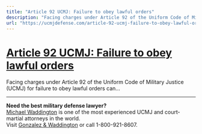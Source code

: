 ```yaml
---
title: "Article 92 UCMJ: Failure to obey lawful orders"
description: "Facing charges under Article 92 of the Uniform Code of Military Justice (UCMJ) for failure to obey lawful orders can..."
url: "https://ucmjdefense.com/article-92-ucmj-failure-to-obey-lawful-orders.html"
---
```


# [Article 92 UCMJ: Failure to obey lawful orders](https://ucmjdefense.com/article-92-ucmj-failure-to-obey-lawful-orders.html)

Facing charges under Article 92 of the Uniform Code of Military Justice (UCMJ) for failure to obey lawful orders can...

---

**Need the best military defense lawyer?**  
[Michael Waddington](https://ucmjdefense.com/attorneys/michael-stewart-waddington-partner.html) is one of the most experienced UCMJ and court-martial attorneys in the world.  
Visit [Gonzalez & Waddington](https://ucmjdefense.com) or call 1-800-921-8607.
